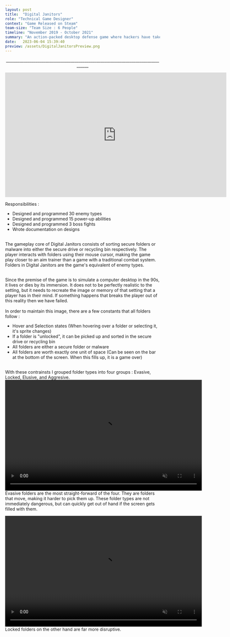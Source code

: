 ```yaml
---
layout: post
title:  "Digital Janitors"
role: "Technical Game Designer"
context: "Game Released on Steam"
team-size: "Team Size : 6 People"
timeline: "November 2019 - October 2021"
summary: "An action-packed desktop defense game where hackers have taken your employer’s network hostage."
date:   2023-06-04 15:39:40
preview: /assets/DigitalJanitorsPreview.png
---
```

<p align="center">____________________________________________________________________________________</p>
<p align="center">
<iframe width="720" height="405" src="https://www.youtube.com/embed/ZgYnhckP1VA" title="Digital Janitors Launch Trailer" frameborder="0" allow="accelerometer; autoplay; clipboard-write; encrypted-media; gyroscope; picture-in-picture; web-share" allowfullscreen></iframe>

Responsibilities : <br>
  - Designed and programmed 30 enemy types<br>
  - Designed and programmed 15 power-up abilities<br>
  - Designed and programmed 3 boss fights<br>
  - Wrote documentation on designs<br><br>

The gameplay core of Digital Janitors consists of sorting secure folders or malware into either the secure drive or recycling bin respectively. The player interacts with folders using their mouse cursor, making the game play closer to an aim trainer than a game with a traditional combat system. Folders in Digital Janitors are the game's equivalent of enemy types.<br><br>

Since the premise of the game is to simulate a computer desktop in the 90s, it lives or dies by its immersion. It does not to be perfectly realistic to the setting, but it needs to recreate the image or memory of that setting that a player has in their mind. If something happens that breaks the player out of this reality then we have failed.<br><br>
In order to maintain this image, there are a few constants that all folders follow :<br>
  - Hover and Selection states (When hovering over a folder or selecting it, it's sprite changes)<br>
  - If a folder is "unlocked", it can be picked up and sorted in the secure drive or recycling bin<br>
  - All folders are either a secure folder or malware<br>
  - All folders are worth exactly one unit of space (Can be seen on the bar at the bottom of the screen. When this fills up, it is a game over)<br><br>

With these contrainsts I grouped folder types into four groups : Evasive, Locked, Elusive, and Aggresive.
<video width="640" height="360" autoplay muted loop>
  <source src="/assets/DigitalJanitorsVideos/RunawayFolder.mp4" type="video/mp4">
</video>
<br>
Evasive folders are the most straight-forward of the four. They are folders that move, making it harder to pick them up. These folder types are not immediately dangerous, but can quickly get out of hand if the screen gets filled with them. 
<br>

<video width="640" height="360" autoplay muted loop>
  <source src="/assets/DigitalJanitorsVideos/EncryptedFolder.mp4" type="video/mp4">
</video>
<br>
Locked folders on the other hand are far more disruptive. 
</p>
